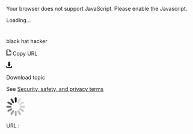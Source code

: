 Your browser does not support JavaScript. Please enable the Javascript.

Loading...

# 

black hat hacker

![Copy URL](black-hat-hacker_files/Copy.png)
Copy URL

![Download](black-hat-hacker_files/Download.png)

Download topic

See [Security, safety, and privacy terms](https://worldready.cloudapp.net/Styleguide/Read?id=2700&topicid=26894)

![In progress](black-hat-hacker_files/activity-large.gif)

URL :
